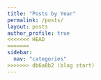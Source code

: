 ```yaml
---
title: "Posts by Year"
permalink: /posts/
layout: posts
author_profile: true
<<<<<<< HEAD
=======
sidebar:
  nav: "categories"
>>>>>>> db6a8b2 (blog start)
---
```

